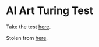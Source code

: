 # AI Art Turing Test

Take the test [here](https://pierd.github.io/ai-art-turing-test).

Stolen from [here](https://www.astralcodexten.com/p/ai-art-turing-test).
